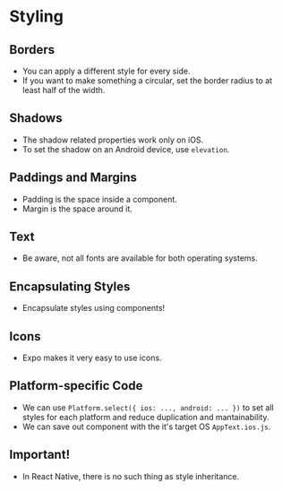# Styling

## Borders

* You can apply a different style for every side.
* If you want to make something a circular, set the border radius to at least half of the width.

## Shadows

* The shadow related properties work only on iOS.
* To set the shadow on an Android device, use `elevation`.

## Paddings and Margins

* Padding is the space inside a component.
* Margin is the space around it.

## Text

* Be aware, not all fonts are available for both operating systems.

## Encapsulating Styles

* Encapsulate styles using components!

## Icons

* Expo makes it very easy to use icons.

## Platform-specific Code

* We can use `Platform.select({ ios: ..., android: ... })` to set all styles for each platform and reduce duplication and mantainability.
* We can save out component with the it's target OS `AppText.ios.js`.

## Important!
* In React Native, there is no such thing as style inheritance.
